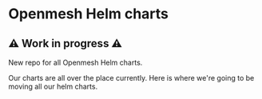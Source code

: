 # Openmesh Helm charts
## ⚠️ Work in progress ⚠️
New repo for all Openmesh Helm charts.

Our charts are all over the place currently.
Here is where we're going to be moving all our helm charts.

